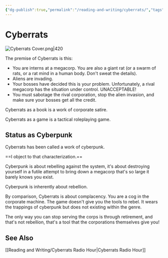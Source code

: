 ```yaml
---
{"dg-publish":true,"permalink":"/reading-and-writing/cyberrats/","tags":["writing","games","capitalism"],"noteIcon":""}
---
```



# Cyberrats

![Cyberrats Cover.png|420](/img/user/img/Cyberrats%20Cover.png)

The premise of Cyberrats is this:
- You are interns at a megacorp. You are also a giant rat (or a swarm of rats, or a rat mind in a human body. Don't sweat the details). 
- Aliens are invading.
- Your bosses have decided this is your problem. Unfortunately, a rival megacorp has the situation under control. UNACCEPTABLE!
- You must sabotage the rival corporation, stop the alien invasion, and make sure your bosses get all the credit.

Cyberrats as a book is a work of corporate satire.

Cyberrats as a game is a tactical roleplaying game.

## Status as Cyberpunk

Cyberrats has been called a work of cyberpunk. 

==I object to that characterization.==

Cyberpunk is about rebelling against the system, it's about destroying yourself in a futile attempt to bring down a megacorp that's so large it barely knows you exist.

Cyberpunk is inherently about rebellion. 

By comparison, Cyberrats is about complacency. You are a cog in the corporate machine. The game doesn't give you the tools to rebel. It wears the trappings of cyberpunk but does not existing within the genre.

The only way you can stop serving the corps is through retirement, and that's not rebellion, that's a tool that the corporations themselves give you!

## See Also
[[Reading and Writing/Cyberrats Radio Hour\|Cyberrats Radio Hour]]